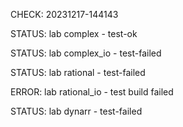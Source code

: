 CHECK: 20231217-144143
STATUS: lab complex - test-ok
STATUS: lab complex_io - test-failed
STATUS: lab rational - test-failed
ERROR: lab rational_io - test build failed
STATUS: lab dynarr - test-failed
